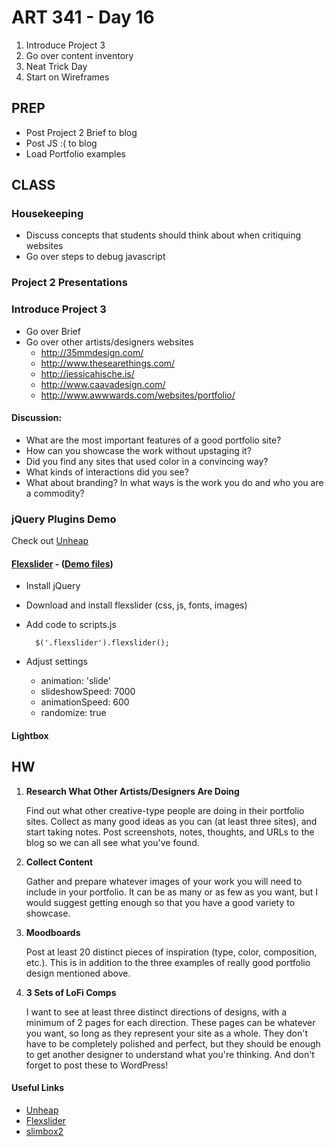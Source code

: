 ART 341 - Day 16
=======================================

1. Introduce Project 3
2. Go over content inventory
3. Neat Trick Day
4. Start on Wireframes


PREP
---------------------------------------
- Post Project 2 Brief to blog
- Post JS :( to blog
- Load Portfolio examples


CLASS
---------------------------------------


### Housekeeping
- Discuss concepts that students should think about when critiquing websites
- Go over steps to debug javascript


### Project 2 Presentations



### Introduce Project 3
- Go over Brief
- Go over other artists/designers websites
	- http://35mmdesign.com/
	- http://www.thesearethings.com/
	- http://jessicahische.is/
	- http://www.caavadesign.com/
	- http://www.awwwards.com/websites/portfolio/

#### Discussion:
- What are the most important features of a good portfolio site?
- How can you showcase the work without upstaging it?
- Did you find any sites that used color in a convincing way?
- What kinds of interactions did you see?
- What about branding? In what ways is the work you do and who you are a commodity?



### jQuery Plugins Demo

Check out [Unheap](http://www.unheap.com/)

#### [Flexslider](http://www.woothemes.com/flexslider/) - ([Demo files](http://teaching.thomhines.com/resources/flexslider%20demo.zip))

- Install jQuery
- Download and install flexslider (css, js, fonts, images)
- Add code to scripts.js

		$('.flexslider').flexslider();
	
- Adjust settings 
	- animation: 'slide'
	- slideshowSpeed: 7000
	- animationSpeed: 600
	- randomize: true

#### Lightbox




HW
---------------------------------------


1. **Research What Other Artists/Designers Are Doing**

	Find out what other creative-type people are doing in their portfolio sites. Collect as many good ideas as you can (at least three sites), and start taking notes. Post screenshots, notes, thoughts, and URLs to the blog so we can all see what you've found.


2. **Collect Content**

	Gather and prepare whatever images of your work you will need to include in your portfolio. It can be as many or as few as you want, but I would suggest getting enough so that you have a good variety to showcase. 


3. **Moodboards**

	Post at least 20 distinct pieces of inspiration (type, color, composition, etc.). This is in addition to the three examples of really good portfolio design mentioned above.


3. **3 Sets of LoFi Comps**

	I want to see at least three distinct directions of designs, with a minimum of 2 pages for each direction. These pages can be whatever you want, so long as they represent your site as a whole. They don't have to be completely polished and perfect, but they should be enough to get another designer to understand what you're thinking. And don't forget to post these to WordPress!


#### Useful Links
- [Unheap](http://www.unheap.com/)
- [Flexslider](http://www.woothemes.com/flexslider/)
- [slimbox2](http://www.digitalia.be/software/slimbox2)
